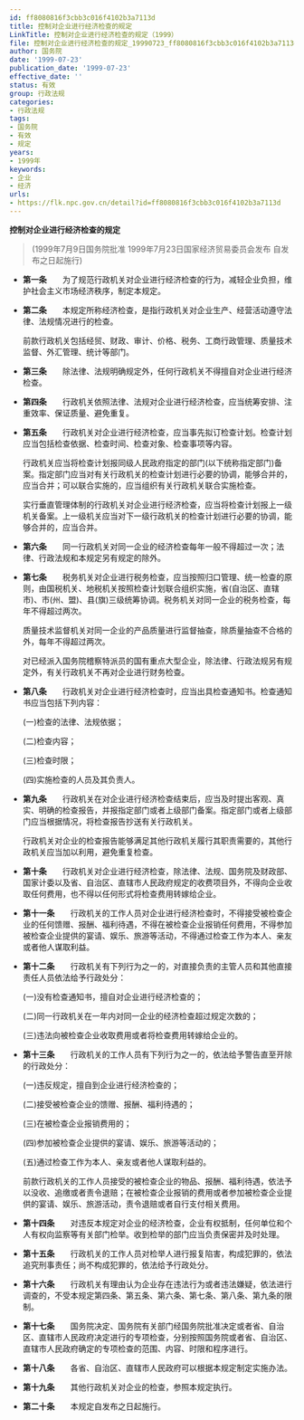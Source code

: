 ```yaml
---
id: ff8080816f3cbb3c016f4102b3a7113d
title: 控制对企业进行经济检查的规定
LinkTitle: 控制对企业进行经济检查的规定（1999）
file: 控制对企业进行经济检查的规定_19990723_ff8080816f3cbb3c016f4102b3a7113d.docx
author: 国务院
date: '1999-07-23'
publication_date: '1999-07-23'
effective_date: ''
status: 有效
group: 行政法规
categories:
- 行政法规
tags:
- 国务院
- 有效
- 规定
years:
- 1999年
keywords:
- 企业
- 经济
urls:
- https://flk.npc.gov.cn/detail?id=ff8080816f3cbb3c016f4102b3a7113d
---
```


**控制对企业进行经济检查的规定**

> (1999年7月9日国务院批准 1999年7月23日国家经济贸易委员会发布 自发布之日起施行)

- **第一条**　　为了规范行政机关对企业进行经济检查的行为，减轻企业负担，维护社会主义市场经济秩序，制定本规定。

- **第二条**　　本规定所称经济检查，是指行政机关对企业生产、经营活动遵守法律、法规情况进行的检查。

  前款行政机关包括经贸、财政、审计、价格、税务、工商行政管理、质量技术监督、外汇管理、统计等部门。

- **第三条**　　除法律、法规明确规定外，任何行政机关不得擅自对企业进行经济检查。

- **第四条**　　行政机关依照法律、法规对企业进行经济检查，应当统筹安排、注重效率、保证质量、避免重复。

- **第五条**　　行政机关对企业进行经济检查，应当事先拟订检查计划。检查计划应当包括检查依据、检查时间、检查对象、检查事项等内容。

  行政机关应当将检查计划报同级人民政府指定的部门(以下统称指定部门)备案。指定部门应当对有关行政机关的检查计划进行必要的协调，能够合并的，应当合并；可以联合实施的，应当组织有关行政机关联合实施检查。

  实行垂直管理体制的行政机关对企业进行经济检查，应当将检查计划报上一级机关备案。上一级机关应当对下一级行政机关的检查计划进行必要的协调，能够合并的，应当合并。

- **第六条**　　同一行政机关对同一企业的经济检查每年一般不得超过一次；法律、行政法规和本规定另有规定的除外。

- **第七条**　　税务机关对企业进行税务检查，应当按照归口管理、统一检查的原则，由国税机关、地税机关按照检查计划联合组织实施，省(自治区、直辖市)、市(州、盟)、县(旗)三级统筹协调。税务机关对同一企业的税务检查，每年不得超过两次。

  质量技术监督机关对同一企业的产品质量进行监督抽查，除质量抽查不合格的外，每年不得超过两次。

  对已经派入国务院稽察特派员的国有重点大型企业，除法律、行政法规另有规定外，有关行政机关不再对企业进行财务检查。

- **第八条**　　行政机关对企业进行经济检查时，应当出具检查通知书。检查通知书应当包括下列内容：

  (一)检查的法律、法规依据；

  (二)检查内容；

  (三)检查时限；

  (四)实施检查的人员及其负责人。

- **第九条**　　行政机关在对企业进行经济检查结束后，应当及时提出客观、真实、明确的检查报告，并报指定部门或者上级部门备案。指定部门或者上级部门应当根据情况，将检查报告抄送有关行政机关。

  行政机关对企业的检查报告能够满足其他行政机关履行其职责需要的，其他行政机关应当加以利用，避免重复检查。

- **第十条**　　行政机关对企业进行经济检查，除法律、法规、国务院及财政部、国家计委以及省、自治区、直辖市人民政府规定的收费项目外，不得向企业收取任何费用，也不得以任何形式将检查费用转嫁给企业。

- **第十一条**　　行政机关的工作人员对企业进行经济检查时，不得接受被检查企业的任何馈赠、报酬、福利待遇，不得在被检查企业报销任何费用，不得参加被检查企业提供的宴请、娱乐、旅游等活动，不得通过检查工作为本人、亲友或者他人谋取利益。

- **第十二条**　　行政机关有下列行为之一的，对直接负责的主管人员和其他直接责任人员依法给予行政处分：

  (一)没有检查通知书，擅自对企业进行经济检查的；

  (二)同一行政机关在一年内对同一企业的经济检查超过规定次数的；

  (三)违法向被检查企业收取费用或者将检查费用转嫁给企业的。

- **第十三条**　　行政机关的工作人员有下列行为之一的，依法给予警告直至开除的行政处分：

  (一)违反规定，擅自到企业进行经济检查的；

  (二)接受被检查企业的馈赠、报酬、福利待遇的；

  (三)在被检查企业报销费用的；

  (四)参加被检查企业提供的宴请、娱乐、旅游等活动的；

  (五)通过检查工作为本人、亲友或者他人谋取利益的。

  前款行政机关的工作人员接受的被检查企业的物品、报酬、福利待遇，依法予以没收、追缴或者责令退赔；在被检查企业报销的费用或者参加被检查企业提供的宴请、娱乐、旅游活动，责令退赔或者自行支付相关费用。

- **第十四条**　　对违反本规定对企业的经济检查，企业有权抵制，任何单位和个人有权向监察等有关部门检举。收到检举的部门应当负责保密并及时处理。

- **第十五条**　　行政机关的工作人员对检举人进行报复陷害，构成犯罪的，依法追究刑事责任；尚不构成犯罪的，依法给予行政处分。

- **第十六条**　　行政机关有理由认为企业存在违法行为或者违法嫌疑，依法进行调查的，不受本规定第四条、第五条、第六条、第七条、第八条、第九条的限制。

- **第十七条**　　国务院决定、国务院有关部门经国务院批准决定或者省、自治区、直辖市人民政府决定进行的专项检查，分别按照国务院或者省、自治区、直辖市人民政府确定的专项检查的范围、内容、时限和程序进行。

- **第十八条**　　各省、自治区、直辖市人民政府可以根据本规定制定实施办法。

- **第十九条**　　其他行政机关对企业的检查，参照本规定执行。

- **第二十条**　　本规定自发布之日起施行。
